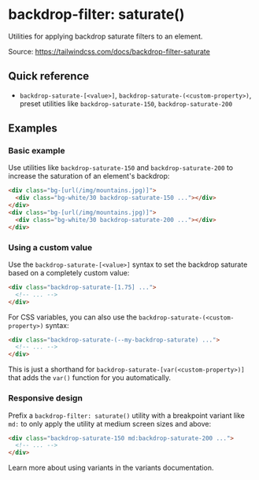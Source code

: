 # backdrop-filter: saturate()

Utilities for applying backdrop saturate filters to an element.

Source: https://tailwindcss.com/docs/backdrop-filter-saturate

## Quick reference

- `backdrop-saturate-[<value>]`, `backdrop-saturate-(<custom-property>)`, preset utilities like `backdrop-saturate-150`, `backdrop-saturate-200`

## Examples

### Basic example

Use utilities like `backdrop-saturate-150` and `backdrop-saturate-200` to increase the saturation of an element's backdrop:

```html
<div class="bg-[url(/img/mountains.jpg)]">
  <div class="bg-white/30 backdrop-saturate-150 ..."></div>
</div>
<div class="bg-[url(/img/mountains.jpg)]">
  <div class="bg-white/30 backdrop-saturate-200 ..."></div>
</div>
```

### Using a custom value

Use the `backdrop-saturate-[<value>]` syntax to set the backdrop saturate based on a completely custom value:

```html
<div class="backdrop-saturate-[1.75] ...">
  <!-- ... -->
</div>
```

For CSS variables, you can also use the `backdrop-saturate-(<custom-property>)` syntax:

```html
<div class="backdrop-saturate-(--my-backdrop-saturate) ...">
  <!-- ... -->
</div>
```

This is just a shorthand for `backdrop-saturate-[var(<custom-property>)]` that adds the `var()` function for you automatically.

### Responsive design

Prefix a `backdrop-filter: saturate()` utility with a breakpoint variant like `md:` to only apply the utility at medium screen sizes and above:

```html
<div class="backdrop-saturate-150 md:backdrop-saturate-200 ...">
  <!-- ... -->
</div>
```

Learn more about using variants in the variants documentation.
